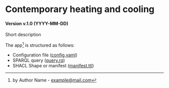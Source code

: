 [//]: # (AUTOMATICALLY GENERATED DO NOT MODIFY)

# Contemporary heating and cooling
#### Version v.1.0 (YYYY-MM-DD)
Short description

The app[^1] is structured as follows:
- Configuration file ([config.yaml](config.yaml))
- SPARQL query ([query.rq](query.rq))
- SHACL Shape or manifest ([manifest.ttl](manifest.ttl))

[^1]: by Author Name - example@mail.com 
